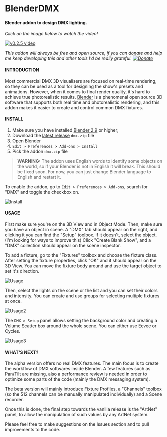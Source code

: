 # BlenderDMX
#### Blender addon to design DMX lighting.

*Click on the image below to watch the video!*

[![v0.2.5 video](https://img.youtube.com/vi/_Nh3hbscjJo/0.jpg)](https://www.youtube.com/watch?v=_Nh3hbscjJo)

*This addon will always be free and open source, if you can donate and help me keep developing this and other tools I'd be really grateful. [![Donate](https://img.shields.io/badge/Donate-PayPal-green.svg)](https://www.paypal.com/donate?hosted_button_id=ZC6UQ8TKWZVZU)*

#### INTRODUCTION

Most commercial DMX 3D visualisers are focused on real-time rendering, so they can be used as a tool for designing the show's presets and animations.
However, when it comes to final render quality, it's hard to achieve true photorealistic results.
[Blender](https://www.blender.org/) is a phenomenal open source 3D software that supports both real time and photorealistic rendering, and this addon makes it easier to create and control common DMX fixtures.

#### INSTALL

1. Make sure you have installed [Blender 2.9](https://www.blender.org/download/) or higher;
2. Download the [latest release](https://github.com/hugoaboud/BlenderDMX/releases/tag/v0.2.5-alpha) `dmx.zip` file
3. Open Blender
4. `Edit > Preferences > Add-ons > Install`
5. Pick the addon `dmx.zip` file

> **WARNING:** The addon uses English words to identify some objects on the world, so if your Blender is not in English it will break. This should be fixed soon. For now,  you  can just change Blender language to English and restart it.

To enable the addon, go to `Edit > Preferences > Add-ons`, search for "DMX" and toggle the checkbox on.

![Install](https://i.imgur.com/Q1R0AzP.gif)

#### USAGE

First make sure you're on the 3D View and in Object Mode. Then, make sure you have an object in scene.
A "DMX" tab should appear on the right, and clicking it you can find the "Setup" toolbox. If it doesn't, select the object. (I'm looking for ways to improve this)
Click "Create Blank Show", and a "DMX" collection should appear on the scene inspector.

To add a fixture, go to the "Fixtures" toolbox and choose the fixture class. After setting the fixture properties, click "OK" and it should appear on the 3D View.
You can move the fixture body around and use the target object to set it's direction.

![Usage](https://i.imgur.com/VKgbTfD.gif)

Then, select the lights on the scene or the list and you can set their colors and intensity.
You can create and use groups for selecting multiple fixtures at once.

![Usage2](https://i.imgur.com/GhZnynf.gif)

The `DMX > Setup` panel allows setting the background color and creating a Volume Scatter box around the whole scene.
You can either use Eevee or Cycles.

![Usage3](https://i.imgur.com/SArYtIN.gif)


#### WHAT'S NEXT?

The alpha version offers no real DMX features. The main focus is to create the workflow of DMX softwares inside Blender.
A few features such as Pan/Tilt are missing, also a performance review is needed in order to optimize some parts of the code (mainly the DMX messaging system).

The beta version will mainly introduce Fixture Profiles, a "Channels" toolbox (so the 512 channels can be manually manipulated individually) and a Scene recorder.

Once this is done, the final step towards the vanilla release is the "ArtNet" panel, to allow the manipulation of such values by any ArtNet system.

Please feel free to make suggestions on the Issues section and to pull improvements to the code.
